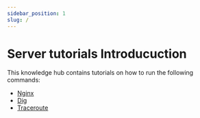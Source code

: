 ```yaml
---
sidebar_position: 1
slug: /
---
```


# Server tutorials Introducuction

This knowledge hub contains tutorials on how to run the following commands:
- [Nginx](/docs/Commands/project_1)
- [Dig](/docs/Commands/project_2)
- [Traceroute](/docs/Commands/project_3)